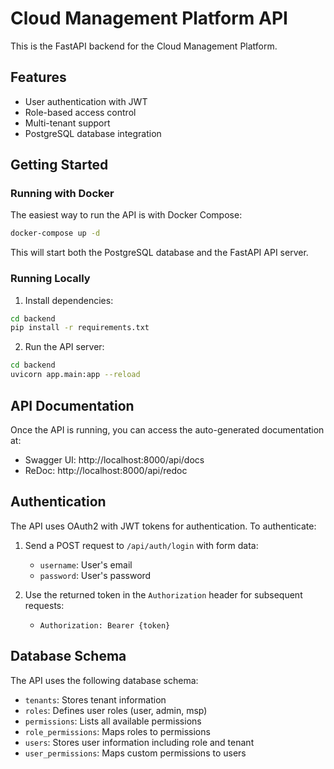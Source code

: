 # Cloud Management Platform API

This is the FastAPI backend for the Cloud Management Platform.

## Features

- User authentication with JWT
- Role-based access control
- Multi-tenant support
- PostgreSQL database integration

## Getting Started

### Running with Docker

The easiest way to run the API is with Docker Compose:

```bash
docker-compose up -d
```

This will start both the PostgreSQL database and the FastAPI API server.

### Running Locally

1. Install dependencies:

```bash
cd backend
pip install -r requirements.txt
```

2. Run the API server:

```bash
cd backend
uvicorn app.main:app --reload
```

## API Documentation

Once the API is running, you can access the auto-generated documentation at:

- Swagger UI: http://localhost:8000/api/docs
- ReDoc: http://localhost:8000/api/redoc

## Authentication

The API uses OAuth2 with JWT tokens for authentication. To authenticate:

1. Send a POST request to `/api/auth/login` with form data:
   - `username`: User's email
   - `password`: User's password

2. Use the returned token in the `Authorization` header for subsequent requests:
   - `Authorization: Bearer {token}`

## Database Schema

The API uses the following database schema:

- `tenants`: Stores tenant information
- `roles`: Defines user roles (user, admin, msp)
- `permissions`: Lists all available permissions
- `role_permissions`: Maps roles to permissions
- `users`: Stores user information including role and tenant
- `user_permissions`: Maps custom permissions to users

